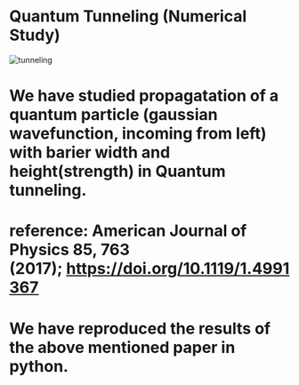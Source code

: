 
# Quantum Tunneling (Numerical Study)
![tunneling](https://user-images.githubusercontent.com/63516155/211080961-59defc4b-aa10-4f5e-9381-a7fcff9d1b70.gif)

# We have studied propagatation of a quantum particle (gaussian wavefunction, incoming from left) with barier width and height(strength) in Quantum tunneling.
# reference: American Journal of Physics 85, 763 (2017); https://doi.org/10.1119/1.4991367
# We have reproduced the results of the above mentioned paper in python.
